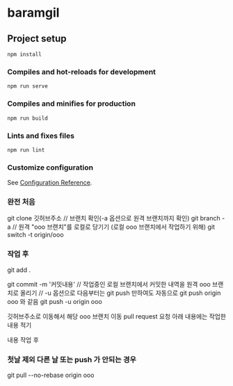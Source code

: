 # baramgil

## Project setup
```
npm install
```

### Compiles and hot-reloads for development
```
npm run serve
```

### Compiles and minifies for production
```
npm run build
```

### Lints and fixes files
```
npm run lint
```

### Customize configuration
See [Configuration Reference](https://cli.vuejs.org/config/).

### 완전 처음
git clone 깃허브주소
// 브랜치 확인(-a 옵션으로 원격 브랜치까지 확인)
git branch -a
// 원격 "ooo 브랜치"를 로컬로 당기기 (로컬 ooo 브랜치에서 작업하기 위해)
git switch -t origin/ooo

### 작업 후
git add .

git commit -m '커밋내용'
// 작업중인 로컬 브랜치에서 커밋한 내역을 원격 ooo 브랜치로 올리기
// -u 옵션으로 다음부터는 git push 만하여도 자동으로 git push origin ooo 와 같음
git push -u origin ooo

깃허브주소로 이동해서 해당 ooo 브랜치 이동
pull request 요청
아래 내용에는 작업한 내용 적기


내용 작업 후


### 첫날 제외 다른 날 또는 push 가 안되는 경우
git pull --no-rebase origin ooo

